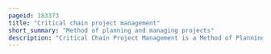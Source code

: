 ```yaml
---
pageid: 183373
title: "Critical chain project management"
short_summary: "Method of planning and managing projects"
description: "Critical Chain Project Management is a Method of Planning and Managing Projects that emphasizes the Resources required to complete Project Tasks. It was developed by Eliyahu M. Goldratt. It differs from more traditional Methods which derive from critical Path and pert algorithmic Values that emphasize Task Order and rigid Scheduling. A critical Chain Project Network is looking for equal Resources and requires Flexibility in Start Times."
---
```

